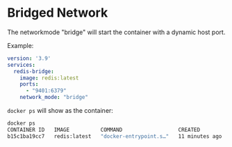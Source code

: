 # Bridged Network

The networkmode "bridge" will start the container with a dynamic host port. 

Example: 

```yaml
version: '3.9'
services:
  redis-bridge:
    image: redis:latest
    ports:
      - "9401:6379"
    network_mode: "bridge"
```

`docker ps` will show as the container:

```bash
docker ps
CONTAINER ID   IMAGE          COMMAND                  CREATED          STATUS          PORTS                     NAMES
b15c1ba19cc7   redis:latest   "docker-entrypoint.s…"   11 minutes ago   Up 11 minutes   0.0.0.0:31916->6379/tcp   mesos-42da8556-5bec-4bba-b8e0-98d2e74c6d20]
```
